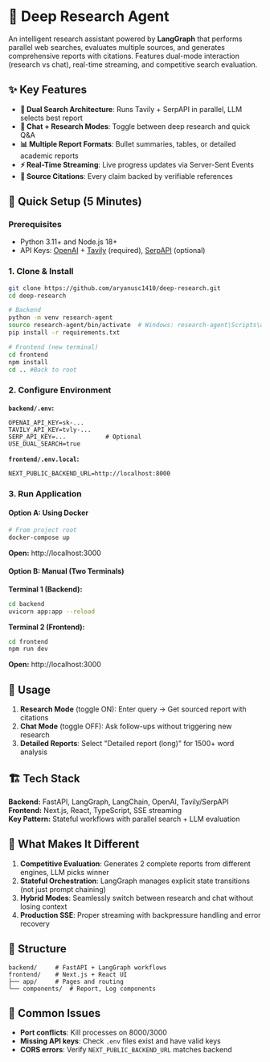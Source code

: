# 🔬 Deep Research Agent

An intelligent research assistant powered by **LangGraph** that performs parallel web searches, evaluates multiple sources, and generates comprehensive reports with citations. Features dual-mode interaction (research vs chat), real-time streaming, and competitive search evaluation.

## ✨ Key Features

- **🎯 Dual Search Architecture**: Runs Tavily + SerpAPI in parallel, LLM selects best report
- **💬 Chat + Research Modes**: Toggle between deep research and quick Q&A
- **📊 Multiple Report Formats**: Bullet summaries, tables, or detailed academic reports
- **⚡ Real-Time Streaming**: Live progress updates via Server-Sent Events
- **🔗 Source Citations**: Every claim backed by verifiable references

## 🚀 Quick Setup (5 Minutes)

### Prerequisites

- Python 3.11+ and Node.js 18+
- API Keys: [OpenAI](https://platform.openai.com/api-keys) + [Tavily](https://tavily.com) (required), [SerpAPI](https://serpapi.com) (optional)

### 1. Clone & Install

```bash
git clone https://github.com/aryanusc1410/deep-research.git
cd deep-research

# Backend
python -m venv research-agent
source research-agent/bin/activate  # Windows: research-agent\Scripts\activate
pip install -r requirements.txt

# Frontend (new terminal)
cd frontend
npm install
cd .. #Back to root
```

### 2. Configure Environment

**`backend/.env`:**

```env
OPENAI_API_KEY=sk-...
TAVILY_API_KEY=tvly-...
SERP_API_KEY=...           # Optional
USE_DUAL_SEARCH=true
```

**`frontend/.env.local`:**

```env
NEXT_PUBLIC_BACKEND_URL=http://localhost:8000
```

### 3. Run Application

#### Option A: Using Docker

```bash
# From project root
docker-compose up
```

**Open:** http://localhost:3000

#### Option B: Manual (Two Terminals)

**Terminal 1 (Backend):**

```bash
cd backend
uvicorn app:app --reload
```

**Terminal 2 (Frontend):**

```bash
cd frontend
npm run dev
```

**Open:** http://localhost:3000

## 📖 Usage

1. **Research Mode** (toggle ON): Enter query → Get sourced report with citations
2. **Chat Mode** (toggle OFF): Ask follow-ups without triggering new research
3. **Detailed Reports**: Select "Detailed report (long)" for 1500+ word analysis

## 🏗️ Tech Stack

**Backend:** FastAPI, LangGraph, LangChain, OpenAI, Tavily/SerpAPI  
**Frontend:** Next.js, React, TypeScript, SSE streaming  
**Key Pattern:** Stateful workflows with parallel search + LLM evaluation

## 🎯 What Makes It Different

1. **Competitive Evaluation**: Generates 2 complete reports from different engines, LLM picks winner
2. **Stateful Orchestration**: LangGraph manages explicit state transitions (not just prompt chaining)
3. **Hybrid Modes**: Seamlessly switch between research and chat without losing context
4. **Production SSE**: Proper streaming with backpressure handling and error recovery

## 📁 Structure

```
backend/     # FastAPI + LangGraph workflows
frontend/    # Next.js + React UI
├── app/     # Pages and routing
└── components/  # Report, Log components
```

## 🐛 Common Issues

- **Port conflicts**: Kill processes on 8000/3000
- **Missing API keys**: Check `.env` files exist and have valid keys
- **CORS errors**: Verify `NEXT_PUBLIC_BACKEND_URL` matches backend
